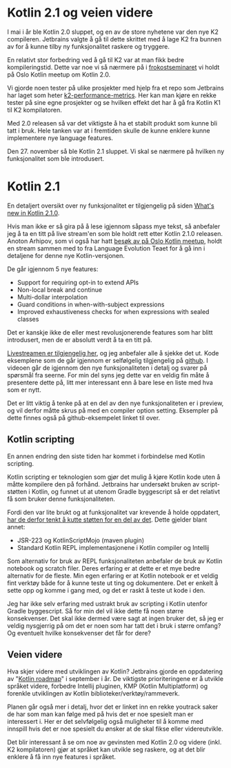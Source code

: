# Kotlin 2.1 og veien videre

I mai i år ble Kotlin 2.0 sluppet, og en av de store nyhetene var den nye K2 compileren.
Jetbrains valgte å gå til dette skrittet med å lage K2 fra bunnen av for å kunne tilby ny funksjonalitet raskere og tryggere.

En relativt stor forbedring ved å gå til K2 var at man fikk bedre kompileringstid.
Dette var noe vi så nærmere på i [frokostseminaret](https://www.meetup.com/meetup-group-nwerbymu/events/302809664) vi holdt på Oslo Kotlin meetup om Kotlin 2.0.

Vi gjorde noen tester på ulike prosjekter med hjelp fra et repo som Jetbrains har laget som heter [k2-performance-metrics](https://github.com/Kotlin/k2-performance-metrics).
Her kan man kjøre en rekke tester på sine egne prosjekter og se hvilken effekt det har å gå fra Kotlin K1 til K2 kompilatoren.

Med 2.0 releasen så var det viktigste å ha et stabilt produkt som kunne bli tatt i bruk. 
Hele tanken var at i fremtiden skulle de kunne enklere kunne implementere nye language features.

Den 27. november så ble Kotlin 2.1 sluppet. Vi skal se nærmere på hvilken ny funksjonalitet som ble introdusert.

# Kotlin 2.1

En detaljert oversikt over ny funksjonalitet er tilgjengelig på siden [What's new in Kotlin 2.1.0](https://kotlinlang.org/docs/whatsnew21.html).

Hvis man ikke er så gira på å lese igjennom såpass mye tekst, så anbefaler jeg å ta en titt på live stream'en som ble holdt rett etter Kotlin 2.1.0 releasen.
Anoton Arhipov, som vi også har hatt [besøk av på Oslo Kotlin meetup](https://www.meetup.com/meetup-group-nwerbymu/events/287832922/?utm_medium=referral&utm_campaign=share-btn_savedevents_share_modal&utm_source=link),
holdt en stream sammen med to fra Language Evolution Teaet for å gå inn i detaljene for denne nye Kotlin-versjonen.

De går igjennom 5 nye features:
- Support for requiring opt-in to extend APIs
- Non-local break and continue
- Multi-dollar interpolation
- Guard conditions in when-with-subject expressions
- Improved exhaustiveness checks for when expressions with sealed classes

Det er kanskje ikke de eller mest revolusjonerende features som har blitt introdusert, men de er absolutt verdt å ta en titt på.

[Livestreamen er tilgjengelig her](https://www.youtube.com/live/jlgRcpVRqEo?si=C9YrEFPgQoe6XK6w), og jeg anbefaler alle å sjekke det ut.
Kode eksemplene som de går igjennom er selfølgelig tilgjengelig på [github](https://github.com/antonarhipov/kotlin-langauge-updates-2.1.0).
I videoen går de igjennom den nye funksjonaliteten i detalj og svarer på spørsmål fra seerne. 
For min del syns jeg dette var en veldig fin måte å presentere dette på, litt mer interessant enn å bare lese en liste med hva som er nytt.

Det er litt viktig å tenke på at en del av den nye funksjonaliteten er i preview, og vil derfor måtte skrus på med en compiler option setting.
Eksempler på dette finnes også på github-eksempelet linket til over.

## Kotlin scripting

En annen endring den siste tiden har kommet i forbindelse med Kotlin scripting.

Kotlin scripting er teknologien som gjør det mulig å kjøre Kotlin kode uten å måtte kompilere den på forhånd.
Jetbrains har undersøkt bruken av script-støtten i Kotlin, og funnet ut at utenom Gradle byggescript så er det relativt få som bruker denne funksjonaliteten.

Fordi den var lite brukt og at funksjonalitet var krevende å holde oppdatert, [har de derfor tenkt å kutte støtten for en del av det](https://blog.jetbrains.com/kotlin/2024/11/state-of-kotlin-scripting-2024/).
Dette gjelder blant annet:
- JSR-223 og KotlinScriptMojo (maven plugin)
- Standard Kotlin REPL implementasjonene i Kotlin compiler og Intellij

Som alternativ for bruk av REPL funksjonaliteten anbefaler de bruk av Kotlin notebook og scratch filer. Deres erfaring er at dette er et mye bedre alternativ for de fleste.
Min egen erfaring er at Kotlin notebook er et veldig fint verktøy både for å kunne teste ut ting og dokumentere.
Det er enkelt å sette opp og komme i gang med, og det er raskt å teste ut kode i den.

Jeg har ikke selv erfaring med ustrakt bruk av scripting i Kotlin utenfor Gradle byggescript.
Så for min del vil ikke dette få noen større konsekvenser. 
Det skal ikke dermed være sagt at ingen bruker det, så jeg er veldig nysgjerrig på om det er noen som har tatt det i bruk i større omfang?
Og eventuelt hvilke konsekvenser det får for dere?

## Veien videre

Hva skjer videre med utviklingen av Kotlin? Jetbrains gjorde en oppdatering av "[Kotlin roadmap](https://kotlinlang.org/docs/roadmap.html)" i september i år.
De viktigste prioriteringene er å utvikle språket videre, forbedre Intellij pluginen, KMP (Kotlin Multiplatform) og forenkle utviklingen av Kotlin biblioteker/verktøy/rammeverk.

Planen går også mer i detalj, hvor det er linket inn en rekke youtrack saker de har som man kan følge med på hvis det er noe spesielt man er interessert i.
Her er det selvfølgelig også muligheter til å komme med innspill hvis det er noe spesielt du ønsker at de skal fikse eller videreutvikle.

Det blir interessant å se om noe av gevinsten med Kotlin 2.0 og videre (inkl. K2 kompilatoren) gjør at språket kan utvikle seg raskere, og at det blir enklere å få inn nye features i språket.
